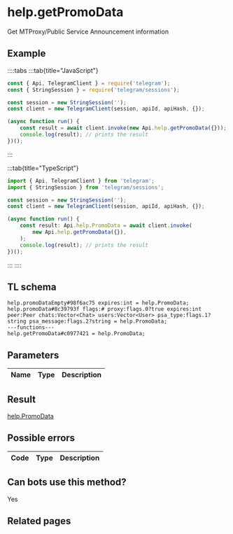 # help.getPromoData

Get MTProxy/Public Service Announcement information

## Example

::::tabs
:::tab{title="JavaScript"}

```js
const { Api, TelegramClient } = require('telegram');
const { StringSession } = require('telegram/sessions');

const session = new StringSession('');
const client = new TelegramClient(session, apiId, apiHash, {});

(async function run() {
    const result = await client.invoke(new Api.help.getPromoData({}));
    console.log(result); // prints the result
})();
```

:::

:::tab{title="TypeScript"}

```ts
import { Api, TelegramClient } from 'telegram';
import { StringSession } from 'telegram/sessions';

const session = new StringSession('');
const client = new TelegramClient(session, apiId, apiHash, {});

(async function run() {
    const result: Api.help.PromoData = await client.invoke(
        new Api.help.getPromoData({}),
    );
    console.log(result); // prints the result
})();
```

:::
::::

## TL schema

```
help.promoDataEmpty#98f6ac75 expires:int = help.PromoData;
help.promoData#8c39793f flags:# proxy:flags.0?true expires:int peer:Peer chats:Vector<Chat> users:Vector<User> psa_type:flags.1?string psa_message:flags.2?string = help.PromoData;
---functions---
help.getPromoData#c0977421 = help.PromoData;
```

## Parameters

| Name | Type | Description |
| :--: | ---- | ----------- |

## Result

[help.PromoData](https://core.telegram.org/type/help.PromoData)

## Possible errors

| Code | Type | Description |
| :--: | ---- | ----------- |

## Can bots use this method?

Yes

## Related pages
